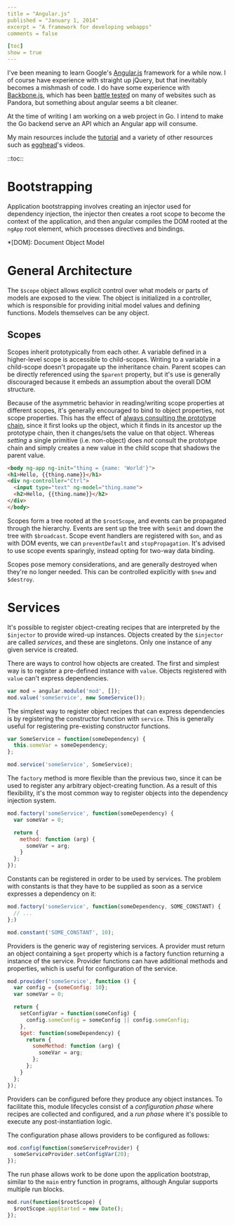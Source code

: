 ```yaml
---
title = "Angular.js"
published = "January 1, 2014"
excerpt = "A framework for developing webapps"
comments = false

[toc]
show = true
---
```


I've been meaning to learn Google's [Angular.js] framework for a while now. I of course have experience with straight up jQuery, but that inevitably becomes a mishmash of code. I do have some experience with [Backbone.js], which has been [battle tested] on many of websites such as Pandora, but something about angular seems a bit cleaner.

At the time of writing I am working on a web project in Go. I intend to make the Go backend serve an API which an Angular app will consume.

[Angular.js]: http://angularjs.org
[Backbone.js]: http://backbonejs.org/
[battle tested]: http://backbonejs.org/#examples

My main resources include the [tutorial] and a variety of other resources such as [egghead]'s videos.

[tutorial]: http://docs.angularjs.org/tutorial/step_00
[egghead]: https://egghead.io/lessons

::toc::

# Bootstrapping

Application bootstrapping involves creating an injector used for dependency injection, the injector then creates a root scope to become the context of the application, and then angular compiles the DOM rooted at the `ngApp` root element, which processes directives and bindings.

*[DOM]: Document Object Model

# General Architecture

The `$scope` object allows explicit control over what models or parts of models are exposed to the view. The object is initialized in a controller, which is responsible for providing initial model values and defining functions. Models themselves can be any object.

## Scopes

Scopes inherit prototypically from each other. A variable defined in a higher-level scope is accessible to child-scopes. Writing to a variable in a child-scope doesn't propagate up the inheritance chain. Parent scopes can be directly referenced using the `$parent` property, but it's use is generally discouraged because it embeds an assumption about the overall DOM structure.

Because of the asymmetric behavior in reading/writing scope properties at different scopes, it's generally encouraged to bind to object properties, not scope properties. This has the effect of [always consulting the prototype chain][prototypes], since it first looks up the object, which it finds in its ancestor up the prototype chain, then it changes/sets the value on that object. Whereas _setting_ a single primitive (i.e. non-object) does _not_ consult the prototype chain and simply creates a new value in the child scope that shadows the parent value.

[prototypes]: https://github.com/angular/angular.js/wiki/Understanding-Scopes#javascript-prototypal-inheritance

``` html
<body ng-app ng-init="thing = {name: 'World'}">
<h1>Hello, {{thing.name}}</h1>
<div ng-controller="Ctrl">
  <input type="text" ng-model="thing.name">
  <h2>Hello, {{thing.name}}</h2>
</div>
</body>
```

Scopes form a tree rooted at the `$rootScope`, and events can be propagated through the hierarchy. Events are sent up the tree with `$emit` and down the tree with `$broadcast`. Scope event handlers are registered with `$on`, and as with DOM events, we can `preventDefault` and `stopPropagation`. It's advised to use scope events sparingly, instead opting for two-way data binding.

Scopes pose memory considerations, and are generally destroyed when they're no longer needed. This can be controlled explicitly with `$new` and `$destroy`.

# Services

It's possible to register object-creating recipes that are interpreted by the `$injector` to provide wired-up instances. Objects created by the `$injector` are called _services_, and these are singletons. Only one instance of any given service is created.

There are ways to control how objects are created. The first and simplest way is to register a pre-defined instance with `value`. Objects registered with `value` can't express dependencies.

``` javascript
var mod = angular.module('mod', []);
mod.value('someService', new SomeService());
```

The simplest way to register object recipes that can express dependencies is by registering the constructor function with `service`. This is generally useful for registering pre-existing constructor functions.

``` javascript
var SomeService = function(someDependency) {
  this.someVar = someDependency;
};

mod.service('someService', SomeService);
```

The `factory` method is more flexible than the previous two, since it can be used to register any arbitrary object-creating function. As a result of this flexibility, it's the most common way to register objects into the dependency injection system.

``` javascript
mod.factory('someService', function(someDependency) {
  var someVar = 0;

  return {
    method: function (arg) {
      someVar = arg;
    }
  };
});
```

Constants can be registered in order to be used by services. The problem with constants is that they have to be supplied as soon as a service expresses a dependency on it:

``` javascript
mod.factory('someService', function(someDependency, SOME_CONSTANT) {
  // ...
};)

mod.constant('SOME_CONSTANT', 10);
```

Providers is the generic way of registering services. A provider must return an object containing a `$get` property which is a factory function returning a instance of the service. Provider functions can have additional methods and properties, which is useful for configuration of the service.

``` javascript
mod.provider('someService', function () {
  var config = {someConfig: 10};
  var someVar = 0;

  return {
    setConfigVar = function(someConfig) {
      config.someConfig = someConfig || config.someConfig;
    },
    $get: function(someDependency) {
      return {
        someMethod: function (arg) {
          someVar = arg;
        };
      };
    }
  };
});
```

Providers can be configured before they produce any object instances. To facilitate this, module lifecycles consist of a _configuration phase_ where recipes are collected and configured, and a _run phase_ where it's possible to execute any post-instantiation logic.

The configuration phase allows providers to be configured as follows:

``` javascript
mod.config(function(someServiceProvider) {
  someServiceProvider.setConfigVar(20);
});
```

The run phase allows work to be done upon the application bootstrap, similar to the `main` entry function in programs, although Angular supports multiple run blocks.

``` javascript
mod.run(function($rootScope) {
  $rootScope.appStarted = new Date();
});
```

